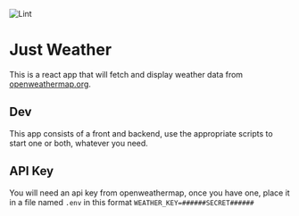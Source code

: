 <!-- @format -->

![Lint](https://github.com/mgamlem3/just-weather/workflows/Lint/badge.svg)

# Just Weather

This is a react app that will fetch and display weather data from [openweathermap.org](https://openweathermap.org/).

## Dev

This app consists of a front and backend, use the appropriate scripts to start one or both, whatever you need.

## API Key

You will need an api key from openweathermap, once you have one, place it in a file named `.env` in this format `WEATHER_KEY=######SECRET######`
